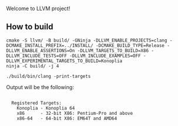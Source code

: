 Welcome to LLVM project!
## How to build
```shell
cmake -S llvm/ -B build/ -GNinja -DLLVM_ENABLE_PROJECTS=clang -DCMAKE_INSTALL_PREFIX=../INSTALL/ -DCMAKE_BUILD_TYPE=Release -DLLVM_ENABLE_ASSERTIONS=On -DLLVM_TARGETS_TO_BUILD=X86 -DLLVM_INCLUDE_TESTS=OFF -DLLVM_INCLUDE_EXAMPLES=OFF -DLLVM_EXPERIMENTAL_TARGETS_TO_BUILD=Konoplia 
ninja -C build/ -j 4
```
```shell
./build/bin/clang -print-targets
```
Output will be the following:
```shell

  Registered Targets:
    Konoplia - Konoplia 64
    x86      - 32-bit X86: Pentium-Pro and above
    x86-64   - 64-bit X86: EM64T and AMD64
